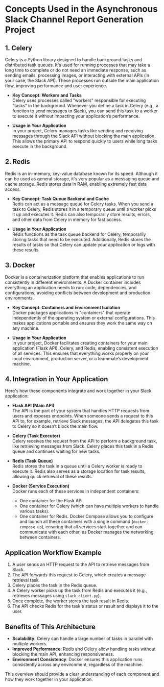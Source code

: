 # Concepts Used in the Asynchronous Slack Channel Report Generation Project

## 1. Celery
Celery is a Python library designed to handle background tasks and distributed task queues. It's used for running processes that may take a long time to complete or do not need an immediate response, such as sending emails, processing images, or interacting with external APIs (in your case, the Slack API). These processes run outside the main application flow, improving performance and user experience.

- **Key Concept: Workers and Tasks**  
  Celery uses processes called "workers" responsible for executing "tasks" in the background. Whenever you define a task in Celery (e.g., a function to send messages to Slack), you can send this task to a worker to execute it without impacting your application’s performance.

- **Usage in Your Application**  
  In your project, Celery manages tasks like sending and receiving messages through the Slack API without blocking the main application. This allows the primary API to respond quickly to users while long tasks execute in the background.

## 2. Redis
Redis is an in-memory, key-value database known for its speed. Although it can be used as general storage, it's very popular as a messaging queue and cache storage. Redis stores data in RAM, enabling extremely fast data access.

- **Key Concept: Task Queue Backend and Cache**  
  Redis can act as a message queue for Celery tasks. When you send a task to Celery, Redis stores it in a temporary queue until a worker picks it up and executes it. Redis can also temporarily store results, errors, and other data from Celery in memory for fast access.

- **Usage in Your Application**  
  Redis functions as the task queue backend for Celery, temporarily storing tasks that need to be executed. Additionally, Redis stores the results of tasks so that Celery can update your application or logs with these results.

## 3. Docker
Docker is a containerization platform that enables applications to run consistently in different environments. A Docker container includes everything an application needs to run: code, dependencies, and configurations, avoiding conflicts between development and production environments.

- **Key Concept: Containers and Environment Isolation**  
  Docker packages applications in "containers" that operate independently of the operating system or external configurations. This makes applications portable and ensures they work the same way on any machine.

- **Usage in Your Application**  
  In your project, Docker facilitates creating containers for your main application (Flask API), Celery, and Redis, enabling consistent execution of all services. This ensures that everything works properly on your local environment, production server, or a teammate’s development machine.

## 4. Integration in Your Application
Here's how these components integrate and work together in your Slack application:

- **Flask API (Main API)**  
  The API is the part of your system that handles HTTP requests from users and exposes endpoints. When someone sends a request to this API to, for example, retrieve Slack messages, the API delegates this task to Celery so it doesn’t block the main flow.

- **Celery (Task Executor)**  
  Celery receives the request from the API to perform a background task, like retrieving messages from Slack. Celery places this task in a Redis queue and continues waiting for new tasks.

- **Redis (Task Queue)**  
  Redis stores the task in a queue until a Celery worker is ready to execute it. Redis also serves as a storage location for task results, allowing quick retrieval of these results.

- **Docker (Service Execution)**  
  Docker runs each of these services in independent containers:
  - One container for the Flask API.
  - One container for Celery (which can have multiple workers to handle various tasks).
  - One container for Redis.
  Docker Compose allows you to configure and launch all these containers with a single command (`docker-compose up`), ensuring that all services start together and can communicate with each other, as Docker manages the networking between containers.

## Application Workflow Example
1. A user sends an HTTP request to the API to retrieve messages from Slack.
2. The API forwards this request to Celery, which creates a message retrieval task.
3. Celery places the task in the Redis queue.
4. A Celery worker picks up the task from Redis and executes it (e.g., retrieves messages using `slack_client.py`).
5. Once complete, the worker stores the task result in Redis.
6. The API checks Redis for the task's status or result and displays it to the user.

## Benefits of This Architecture
- **Scalability**: Celery can handle a large number of tasks in parallel with multiple workers.
- **Improved Performance**: Redis and Celery allow handling tasks without blocking the main API, enhancing responsiveness.
- **Environment Consistency**: Docker ensures this application runs consistently across any environment, regardless of the machine.

This overview should provide a clear understanding of each component and how they work together in your application.
